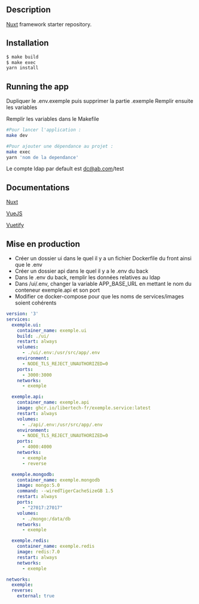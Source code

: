 ## Description

[Nuxt](https://github.com/nestjs/nest) framework starter repository.

## Installation

```bash
$ make build
$ make exec
yarn install
```

## Running the app

Dupliquer le .env.exemple puis supprimer la partie .exemple
Remplir ensuite les variables

Remplir les variables dans le Makefile

```bash
#Pour lancer l'application :
make dev

#Pour ajouter une dépendance au projet :
make exec
yarn 'nom de la dependance'
```

Le compte ldap par default est dc@ab.com/test

## Documentations
[Nuxt](https://nuxtjs.org/docs/get-started/directory-structure#the-nuxtconfigjs-file)

[VueJS](https://vuejs.org/guide/introduction.html)

[Vuetify](https://vuetifyjs.com/en/labs/introduction/#header/)

## Mise en production

- Créer un dossier ui dans le quel il y a un fichier Dockerfile du front ainsi que le .env
- Créer un dossier api dans le quel il y a le .env du back
- Dans le .env du back, remplir les données relatives au ldap
- Dans /ui/.env, changer la variable APP_BASE_URL en mettant le nom du conteneur exemple.api et son port
- Modifier ce docker-compose pour que les noms de services/images soient cohérents 

```yml
version: '3'
services:
  exemple.ui:
    container_name: exemple.ui
    build: ./ui/
    restart: always
    volumes:
      - ./ui/.env:/usr/src/app/.env
    environment:
      - NODE_TLS_REJECT_UNAUTHORIZED=0
    ports:
      - 3000:3000
    networks:
      - exemple

  exemple.api:
    container_name: exemple.api
    image: ghcr.io/libertech-fr/exemple.service:latest
    restart: always
    volumes:
      - ./api/.env:/usr/src/app/.env
    environment:
      - NODE_TLS_REJECT_UNAUTHORIZED=0
    ports:
      - 4000:4000
    networks:
      - exemple
      - reverse

  exemple.mongodb:
    container_name: exemple.mongodb
    image: mongo:5.0
    command: --wiredTigerCacheSizeGB 1.5
    restart: always
    ports:
      - "27017:27017"
    volumes:
      - ./mongo:/data/db
    networks:
      - exemple

  exemple.redis:
    container_name: exemple.redis
    image: redis:7.0
    restart: always
    networks:
      - exemple

networks:
  exemple:
  reverse:
    external: true
```


